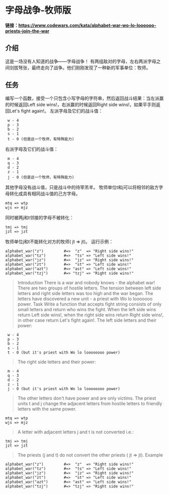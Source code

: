 # 字母战争-牧师版

**链接：https://www.codewars.com/kata/alphabet-war-wo-lo-loooooo-priests-join-the-war**

## 介绍
这是一场没有人知道的战争——字母战争！
有两组敌对的字母，左右两派字母之间剑拔弩张，最终走向了战争。他们刚刚发现了一种新的军事单位：牧师。

## 任务
编写一个函数，接受一个只包含小写字母的字符串，然后返回战斗结果：当左派赢的时候返回Left side wins!，右派赢的时候返回Right side wins!，如果平手则返回Let's fight again!。
左派字母及它们的战斗值：
```
 w - 4
 p - 3 
 b - 2
 s - 1
 t - 0 (但是这一个牧师，有特殊能力)
```
右派字母及它们的战斗值：
```
 m - 4
 q - 3 
 d - 2
 z - 1
 j - 0 (但是这一个牧师，有特殊能力)
```
其他字母没有战斗值，只是战斗中的待宰羔羊。
牧师单位t和j可以将相邻的敌方字母转化成具有相同战斗值的己方字母。
```
mtq => wtp
wjs => mjz
```
同时被两j和t邻接的字母不被转化：
```
tmj => tmj
jzt => jzt
```
牧师单位j和t不能转化对方的牧师( jt => jt)。
运行示例：
```
alphabet_war("z")         #=>  "z"  => "Right side wins!"
alphabet_war("tz")        #=>  "ts" => "Left side wins!" 
alphabet_war("jz")        #=>  "jz" => "Right side wins!" 
alphabet_war("zt")        #=>  "st" => "Left side wins!" 
alphabet_war("azt")       #=> "ast" => "Left side wins!"
alphabet_war("tzj")       #=> "tzj" => "Right side wins!"
```


> Introduction
There is a war and nobody knows - the alphabet war!
There are two groups of hostile letters. The tension between left side letters and right side letters was too high and the war began. The letters have discovered a new unit - a priest with Wo lo looooooo power.
Task
Write a function that accepts fight string consists of only small letters and return who wins the fight. When the left side wins return Left side wins!, when the right side wins return Right side wins!, in other case return Let's fight again!.
The left side letters and their power:
```
 w - 4
 p - 3 
 b - 2
 s - 1
 t - 0 (but it's priest with Wo lo loooooooo power)
```
> The right side letters and their power:
```
 m - 4
 q - 3 
 d - 2
 z - 1
 j - 0 (but it's priest with Wo lo loooooooo power)
```
> The other letters don't have power and are only victims.
The priest units t and j change the adjacent letters from hostile letters to friendly letters with the same power.
```
mtq => wtp
wjs => mjz
```
> A letter with adjacent letters j and t is not converted i.e.:
```
tmj => tmj
jzt => jzt
```
> The priests (j and t) do not convert the other priests ( jt => jt).
> Example
```
alphabet_war("z")         #=>  "z"  => "Right side wins!"
alphabet_war("tz")        #=>  "ts" => "Left side wins!" 
alphabet_war("jz")        #=>  "jz" => "Right side wins!" 
alphabet_war("zt")        #=>  "st" => "Left side wins!" 
alphabet_war("azt")       #=> "ast" => "Left side wins!"
alphabet_war("tzj")       #=> "tzj" => "Right side wins!"
```